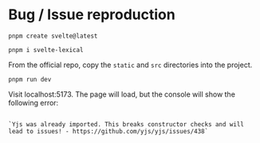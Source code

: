 # Bug / Issue reproduction

```
pnpm create svelte@latest

pnpm i svelte-lexical

```

From the official repo, copy the `static` and `src` directories into the project.

```
pnpm run dev
```

Visit localhost:5173. The page will load, but the console will show the following error:

```

`Yjs was already imported. This breaks constructor checks and will lead to issues! - https://github.com/yjs/yjs/issues/438`

